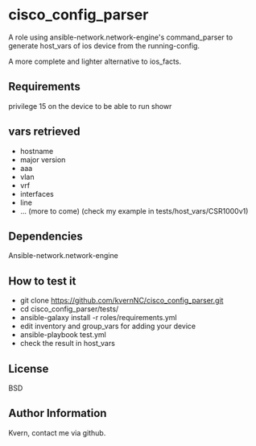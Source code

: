 cisco_config_parser
=========

A role using ansible-network.network-engine's command_parser to generate host_vars of ios device from the running-config.

A more complete and lighter alternative to ios_facts.

Requirements
------------
privilege 15 on the device to be able to run showr

vars retrieved
--------------

- hostname
- major version
- aaa
- vlan
- vrf
- interfaces
- line
- ... (more to come)
(check my example in tests/host_vars/CSR1000v1)

Dependencies
------------

Ansible-network.network-engine

How to test it
----------------

- git clone https://github.com/kvernNC/cisco_config_parser.git
- cd cisco_config_parser/tests/
- ansible-galaxy install -r roles/requirements.yml
- edit inventory and group_vars for adding your device
- ansible-playbook test.yml
- check the result in host_vars

License
-------

BSD

Author Information
------------------

Kvern, contact me via github.
